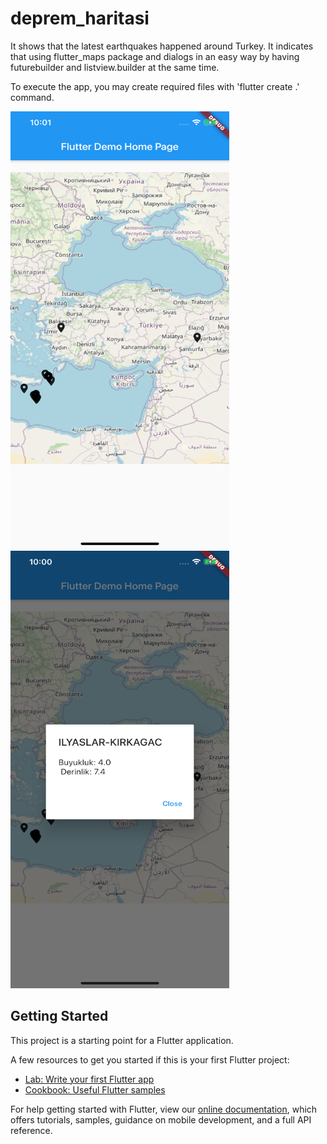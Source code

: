 # deprem_haritasi

It shows that the latest earthquakes happened around Turkey. It indicates that using flutter_maps package and dialogs in an easy way by having futurebuilder and listview.builder at the same time. 

To execute the app, you may create required files with 'flutter create .' command.

<img src="ss1.png" width="350" height="700" />

<img src="ss2.png" width="350" height="700" />


## Getting Started

This project is a starting point for a Flutter application.

A few resources to get you started if this is your first Flutter project:

- [Lab: Write your first Flutter app](https://flutter.dev/docs/get-started/codelab)
- [Cookbook: Useful Flutter samples](https://flutter.dev/docs/cookbook)

For help getting started with Flutter, view our
[online documentation](https://flutter.dev/docs), which offers tutorials,
samples, guidance on mobile development, and a full API reference.
